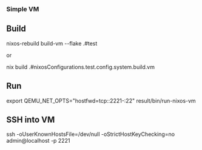 ### Simple VM

## Build
nixos-rebuild build-vm --flake .#test

or

nix build .#nixosConfigurations.test.config.system.build.vm


## Run
export QEMU_NET_OPTS="hostfwd=tcp::2221-:22"
result/bin/run-nixos-vm


## SSH into VM
ssh -oUserKnownHostsFile=/dev/null -oStrictHostKeyChecking=no admin@localhost -p 2221